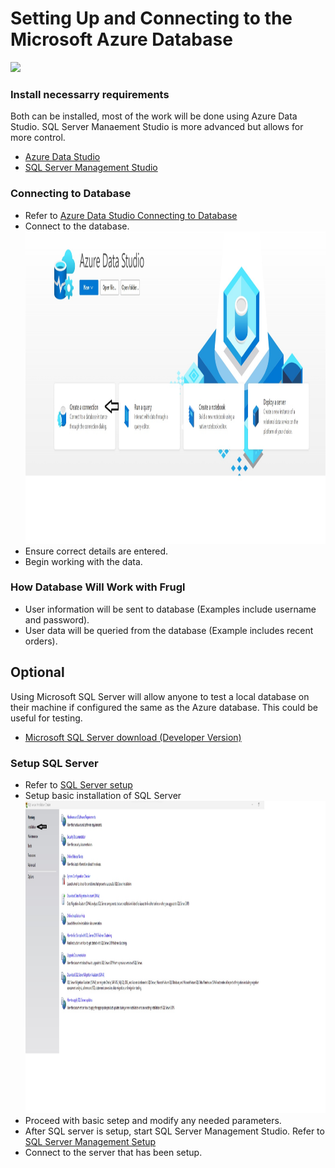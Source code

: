 # Setting Up and Connecting to the Microsoft Azure Database
<img src="https://img.shields.io/badge/Database_Status-Online-green" /></a>
### Install necessarry requirements
Both can be installed, most of the work will be done using Azure Data Studio. SQL Server Manaement Studio is more advanced but allows for more control.
- [Azure Data Studio](https://learn.microsoft.com/en-us/sql/azure-data-studio/download-azure-data-studio?view=sql-server-ver16&tabs=redhat-install%2Credhat-uninstall)<br>
- [SQL Server Management Studio](https://learn.microsoft.com/en-us/sql/ssms/download-sql-server-management-studio-ssms?view=sql-server-ver16)

### Connecting to Database
- Refer to [Azure Data Studio Connecting to Database](https://learn.microsoft.com/en-us/sql/azure-data-studio/quickstart-sql-database?view=sql-server-ver16&source=recommendations)
- Connect to the database. <img src="DatabaseSetup2.jpg" width=1500 height=500/>
- Ensure correct details are entered.
- Begin working with the data.

### How Database Will Work with Frugl
- User information will be sent to database (Examples include username and password).
- User data will be queried from the database (Example includes recent orders).

## Optional
Using Microsoft SQL Server will allow anyone to test a local database on their machine if configured the same as the Azure database. This could be useful for testing.
- [Microsoft SQL Server download (Developer Version)](https://www.microsoft.com/en-us/sql-server/sql-server-downloads)

### Setup SQL Server

- Refer to [SQL Server setup](https://learn.microsoft.com/en-us/sql/sql-server/install/what-s-new-in-sql-server-installation?view=sql-server-ver16)
- Setup basic installation of SQL Server <img src="DatabaseSetup1.jpg" width=1500 height=500/>
- Proceed with basic setep and modify any needed parameters.
- After SQL server is setup, start SQL Server Management Studio. Refer to [SQL Server Management Setup](https://learn.microsoft.com/en-us/sql/ssms/download-sql-server-management-studio-ssms?view=sql-server-ver16)
- Connect to the server that has been setup.
